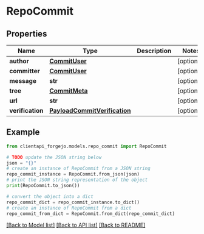 # RepoCommit


## Properties

Name | Type | Description | Notes
------------ | ------------- | ------------- | -------------
**author** | [**CommitUser**](CommitUser.md) |  | [optional] 
**committer** | [**CommitUser**](CommitUser.md) |  | [optional] 
**message** | **str** |  | [optional] 
**tree** | [**CommitMeta**](CommitMeta.md) |  | [optional] 
**url** | **str** |  | [optional] 
**verification** | [**PayloadCommitVerification**](PayloadCommitVerification.md) |  | [optional] 

## Example

```python
from clientapi_forgejo.models.repo_commit import RepoCommit

# TODO update the JSON string below
json = "{}"
# create an instance of RepoCommit from a JSON string
repo_commit_instance = RepoCommit.from_json(json)
# print the JSON string representation of the object
print(RepoCommit.to_json())

# convert the object into a dict
repo_commit_dict = repo_commit_instance.to_dict()
# create an instance of RepoCommit from a dict
repo_commit_from_dict = RepoCommit.from_dict(repo_commit_dict)
```
[[Back to Model list]](../README.md#documentation-for-models) [[Back to API list]](../README.md#documentation-for-api-endpoints) [[Back to README]](../README.md)


